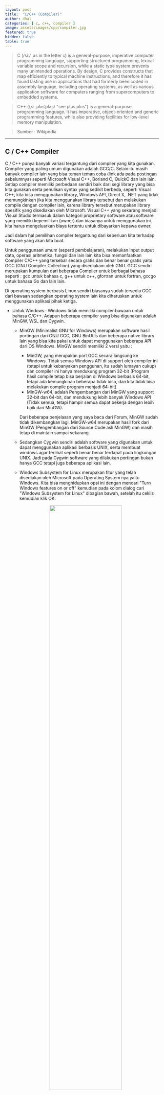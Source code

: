 ```yaml
---
layout: post
title:  "C/C++ (Compiler)"
author: dhal
categories: [ c, c++, compiler ]
image: assets/images/cpp/compiler.jpg
featured: true
hidden: false
table: true
---
```


>C (/siː/, as in the letter c) is a general-purpose, imperative computer programming language, supporting structured programming, lexical variable scope and recursion, while a static type system prevents many unintended operations. By design, C provides constructs that map efficiently to typical machine instructions, and therefore it has found lasting use in applications that had formerly been coded in assembly language, including operating systems, as well as various application software for computers ranging from supercomputers to embedded systems.

>C++ (/ˌsiːˌplʌsˈplʌs/ "see plus plus") is a general-purpose programming language. It has imperative, object-oriented and generic programming features, while also providing facilities for low-level memory manipulation.

>Sumber : Wikipedia

<hr/>

## C / C++ Compiler

C / C++ punya banyak variasi tergantung dari compiler yang kita gunakan. Compiler yang paling umum digunakan adalah GCC/C. Selain itu masih banyak compiler lain yang bisa teman teman coba (link ada pada postingan sebelumnya) seperti Microsoft Visual C++, Borland C, QuickC dan lain lain. Setiap compiler memiliki perbedaan sendiri baik dari segi library yang bisa kita gunakan serta penulisan syntax yang sedikit berbeda, seperti Visual C++, kita bisa menggunakan library, Windows API, Direct X, .NET yang tidak memungkinkan jika kita menggunakan library tersebut dan melakukan compile dengan compiler lain, karena library tersebut merupakan library spesifik yang disediakan oleh Microsoft. Visual C++ yang sekarang menjadi Visual Studio termasuk dalam kategori proprietary software atau software yang memiliki kepemilikan (owner) dan biasanya untuk menggunakan ini kita harus mengeluarkan biaya tertentu untuk dibayarkan kepawa owner.

Jadi dalam hal pemilihan compiler tergantung dari keperluan kita terhadap software yang akan kita buat.

Untuk penggunaan umum (seperti pembelajaran), melakukan input output data, operasi aritmetika, fungsi dan lain lain kita bisa memanfaatkan Compiler C/C++ yang tersebar secara gratis dan benar benar gratis yaitu GCC (GNU Compiler Collection) yang disediakam oleh GNU. GCC sendiri merupakan kumpulan dari beberapa Compiler untuk berbagai bahasa seperti : gcc untuk bahasa c, g++ untuk c++, gfortran untuk fortran, gccgo untuk bahasa Go dan lain lain.

Di operating system berbasis Linux sendiri biasanya sudah tersedia GCC dari bawaan sedangkan operating system lain kita diharuskan untuk menggunakan aplikasi pihak ketiga.

+ Untuk Windows :
Windows tidak memiliki compiler bawaan untuk bahasa C/C++. Adapun beberapa compiler yang bisa digunakan adalah MinGW, WSL dan Cygwin.

    - MinGW (Minimalist GNU for Windows) merupakan software hasil portingan dari GNU GCC, GNU BinUtils dan beberapa native library lain yang bisa kita pakai untuk dapat menggunakan beberapa API dari OS Windows.
    MinGW sendiri memiliki 2 versi yaitu :
        * MinGW, yang merupakan port GCC secara langsung ke Windows. Tidak semua Windows API di support oleh compiler ini (tetapi untuk kebanyakan penggunan, itu sudah lumayan cukup) dan compiler ini hanya mendukung program 32-bit (Program hasil compile tetap bisa berjalan di Windows berbasis 64-bit, tetapi ada kemungkinan beberapa tidak bisa, dan kita tidak bisa melakukan compile program menjadi 64-bit)
        * MinGW-w64, adalah Pengembangan dari MinGW yang support 32-bit dan 64-bit, dan mendukung lebih banyak Windows API (Tidak semua, tetapi hampir semua dapat bekerja dengan lebih baik dari MinGW).<br/>

        Dari beberapa penjelasan yang saya baca dari Forum, MinGW sudah tidak dikembangkan lagi. MinGW-w64 merupakan hasil fork dari MinGW (Pengembangan dari Source Code asli MinGW) dan masih tetap di maintain sampai sekarang.

    - Sedangkan Cygwin sendiri adalah software yang digunakan untuk dapat menggunakan aplikasi berbasis UNIX, serta membuat windows agar terlihat seperti benar benar terdapat pada lingkungan UNIX. Jadi pada Cygwin software yang dilakukan portingan bukan hanya GCC tetapi juga beberapa aplikasi lain.

    - Windows Subsystem for Linux merupakan fitur yang telah disediakan oleh Microsoft pada Operating System nya yaitu Windows. Kita bisa menghidupkan opsi ini dengan mencari "Turn Windows features on or off" kemudian pada kolom dialog cari "Windows Subsystem for Linux" dibagian bawah, setelah itu ceklis kemudian klik OK.

    <center><img src="https://programming.my.id/assets/images/cpp/wsl/feature-wsl.png" width="70%"/></center>

    Jika anda ingin sekalian merasakan pengalaman menggunakan lingkungan UNIX (seperti menggunakan linux) maka silahkan menginstall Cygwin/Windows Subsystem for Linux atau silahkan menginstall linux sekalian. Tapi jika anda hanya ingin menggunakan Compiler GCC maka ada baiknya anda menginstall MinGW/MinGW-w64 saja.

- Link Download untuk MinGW
- Link Download untuk Cygwin

Tahapan install MinGW : 

Untuk Mac

Mac :